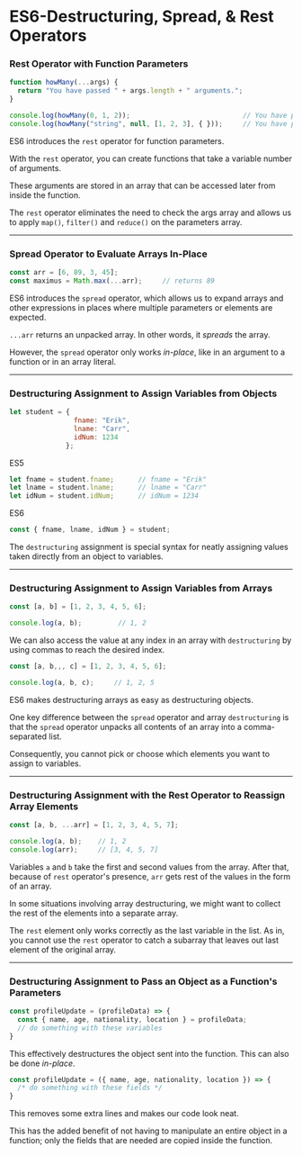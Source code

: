 # ES6-Destructuring, Spread, & Rest Operators

### Rest Operator with Function Parameters
```js
function howMany(...args) {
  return "You have passed " + args.length + " arguments.";
}

console.log(howMany(0, 1, 2));                            // You have passed 3 arguments
console.log(howMany("string", null, [1, 2, 3], { }));     // You have passed 4 arguments.
```
ES6 introduces the `rest` operator for function parameters. 

With the `rest` operator, you can create functions that take a variable number of arguments. 

These arguments are stored in an array that can be accessed later from inside the function.

The `rest` operator eliminates the need to check the args array and allows us to apply `map()`, `filter()` and `reduce()` on the parameters array.

___

### Spread Operator to Evaluate Arrays In-Place
```js
const arr = [6, 89, 3, 45];
const maximus = Math.max(...arr);     // returns 89
```
ES6 introduces the `spread` operator, which allows us to expand arrays and other expressions in places where multiple parameters or elements are expected.

`...arr` returns an unpacked array. In other words, it _spreads_ the array.

However, the `spread` operator only works _in-place_, like in an argument to a function or in an array literal.

___

### Destructuring Assignment to Assign Variables from Objects
```js
let student = { 
                fname: "Erik", 
                lname: "Carr", 
                idNum: 1234 
              };
```

ES5
```js
let fname = student.fname;      // fname = "Erik"
let lname = student.lname;      // lname = "Carr"
let idNum = student.idNum;      // idNum = 1234
```

ES6
```js
const { fname, lname, idNum } = student;
```
The `destructuring` assignment is special syntax for neatly assigning values taken directly from an object to variables.

___

### Destructuring Assignment to Assign Variables from Arrays
```js
const [a, b] = [1, 2, 3, 4, 5, 6];

console.log(a, b);         // 1, 2
```

We can also access the value at any index in an array with `destructuring` by using commas to reach the desired index.
```js
const [a, b,,, c] = [1, 2, 3, 4, 5, 6];

console.log(a, b, c);     // 1, 2, 5
```
ES6 makes destructuring arrays as easy as destructuring objects.

One key difference between the `spread` operator and array `destructuring` is that the `spread` operator unpacks all contents of an array into a comma-separated list. 

Consequently, you cannot pick or choose which elements you want to assign to variables.

___

### Destructuring Assignment with the Rest Operator to Reassign Array Elements
```js
const [a, b, ...arr] = [1, 2, 3, 4, 5, 7];

console.log(a, b);    // 1, 2
console.log(arr);     // [3, 4, 5, 7]
```
Variables `a` and `b` take the first and second values from the array. 
After that, because of `rest` operator's presence, `arr` gets rest of the values in the form of an array.

In some situations involving array destructuring, we might want to collect the rest of the elements into a separate array.

The `rest` element only works correctly as the last variable in the list. As in, you cannot use the `rest` operator to catch a subarray that leaves out last element of the original array.

___

### Destructuring Assignment to Pass an Object as a Function's Parameters
```js
const profileUpdate = (profileData) => {
  const { name, age, nationality, location } = profileData;
  // do something with these variables
}
```
This effectively destructures the object sent into the function. This can also be done _in-place_.
```js
const profileUpdate = ({ name, age, nationality, location }) => {
  /* do something with these fields */
}
```
This removes some extra lines and makes our code look neat.

This has the added benefit of not having to manipulate an entire object in a function; only the fields that are needed are copied inside the function.
